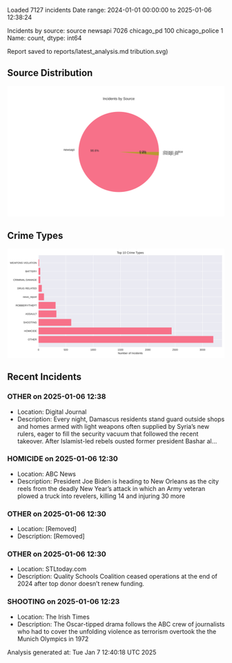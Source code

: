 
Loaded 7127 incidents
Date range: 2024-01-01 00:00:00 to 2025-01-06 12:38:24

Incidents by source:
source
newsapi           7026
chicago_pd         100
chicago_police       1
Name: count, dtype: int64

Report saved to reports/latest_analysis.md
tribution.svg)

## Source Distribution
![Source Distribution](images/source_distribution.svg)

## Crime Types
![Crime Types](images/crime_types.svg)

## Recent Incidents

### OTHER on 2025-01-06 12:38
- Location: Digital Journal
- Description: Every night, Damascus residents stand guard outside shops and homes armed with light weapons often supplied by Syria’s new rulers, eager to fill the security vacuum that followed the recent takeover. After Islamist-led rebels ousted former president Bashar al…


### HOMICIDE on 2025-01-06 12:30
- Location: ABC News
- Description: President Joe Biden is heading to New Orleans as the city reels from the deadly New Year’s attack in which an Army veteran plowed a truck into revelers, killing 14 and injuring 30 more


### OTHER on 2025-01-06 12:30
- Location: [Removed]
- Description: [Removed]


### OTHER on 2025-01-06 12:30
- Location: STLtoday.com
- Description: Quality Schools Coalition ceased operations at the end of 2024 after top donor doesn’t renew funding.


### SHOOTING on 2025-01-06 12:23
- Location: The Irish Times
- Description: The Oscar-tipped drama follows the ABC crew of journalists who had to cover the unfolding violence as terrorism overtook the the Munich Olympics in 1972

Analysis generated at: Tue Jan  7 12:40:18 UTC 2025
